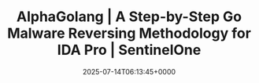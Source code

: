 ---
title: AlphaGolang | A Step-by-Step Go Malware Reversing Methodology for IDA Pro | SentinelOne
slug: 20250714T061345
date: 2025-07-14T06:13:45+0000
params:
  url: https://www.sentinelone.com/labs/alphagolang-a-step-by-step-go-malware-reversing-methodology-for-ida-pro/
tags:
- ida
- reverse-engineering
- go
- to-read
---